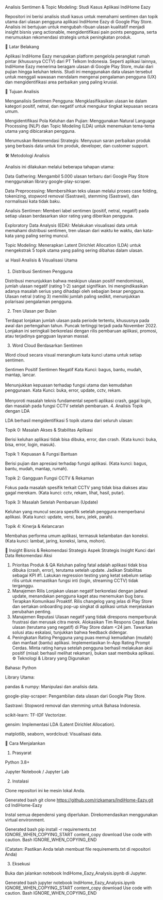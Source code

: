 Analisis Sentimen & Topic Modeling: Studi Kasus Aplikasi IndiHome Eazy

Repositori ini berisi analisis studi kasus untuk memahami sentimen dan topik utama dari ulasan pengguna aplikasi IndiHome Eazy di Google Play Store. Analisis ini bertujuan untuk mengubah ribuan ulasan kualitatif menjadi insight bisnis yang actionable, mengidentifikasi pain points pengguna, serta merumuskan rekomendasi strategis untuk peningkatan produk.

📍 Latar Belakang

Aplikasi IndiHome Eazy merupakan platform pengelola perangkat rumah pintar (khususnya CCTV) dari PT Telkom Indonesia. Seperti aplikasi lainnya, IndiHome Eazy menerima beragam ulasan di Google Play Store, mulai dari pujian hingga keluhan teknis. Studi ini menggunakan data ulasan tersebut untuk menggali wawasan mendalam mengenai pengalaman pengguna (UX) dan mengidentifikasi area perbaikan yang paling krusial.

🎯 Tujuan Analisis

Menganalisis Sentimen Pengguna: Mengklasifikasikan ulasan ke dalam kategori positif, netral, dan negatif untuk mengukur tingkat kepuasan secara umum.

Mengidentifikasi Pola Keluhan dan Pujian: Menggunakan Natural Language Processing (NLP) dan Topic Modeling (LDA) untuk menemukan tema-tema utama yang dibicarakan pengguna.

Merumuskan Rekomendasi Strategis: Menyusun saran perbaikan produk yang berbasis data untuk tim produk, developer, dan customer support.

🛠️ Metodologi Analisis

Analisis ini dilakukan melalui beberapa tahapan utama:

Data Gathering: Mengambil 5.000 ulasan terbaru dari Google Play Store menggunakan library google-play-scraper.

Data Preprocessing: Membersihkan teks ulasan melalui proses case folding, tokenizing, stopword removal (Sastrawi), stemming (Sastrawi), dan normalisasi kata tidak baku.

Analisis Sentimen: Memberi label sentimen (positif, netral, negatif) pada setiap ulasan berdasarkan skor rating yang diberikan pengguna.

Exploratory Data Analysis (EDA): Melakukan visualisasi data untuk memahami distribusi sentimen, tren ulasan dari waktu ke waktu, dan kata-kata yang paling sering muncul.

Topic Modeling: Menerapkan Latent Dirichlet Allocation (LDA) untuk mengekstrak 5 topik utama yang paling sering dibahas dalam ulasan.

📊 Hasil Analisis & Visualisasi Utama
1. Distribusi Sentimen Pengguna

Distribusi menunjukkan bahwa meskipun ulasan positif mendominasi, jumlah ulasan negatif (rating 1-2) sangat signifikan. Ini mengindikasikan adanya masalah serius yang dihadapi oleh sebagian besar pengguna. Ulasan netral (rating 3) memiliki jumlah paling sedikit, menunjukkan polarisasi pengalaman pengguna.

2. Tren Ulasan per Bulan

Terdapat lonjakan jumlah ulasan pada periode tertentu, khususnya pada awal dan pertengahan tahun. Puncak tertinggi terjadi pada November 2022. Lonjakan ini seringkali berkorelasi dengan rilis pembaruan aplikasi, promosi, atau terjadinya gangguan layanan massal.

3. Word Cloud Berdasarkan Sentimen

Word cloud secara visual merangkum kata kunci utama untuk setiap sentimen.

Sentimen Positif	Sentimen Negatif
Kata Kunci: bagus, bantu, mudah, mantap, lancar. <br><br> Menunjukkan kepuasan terhadap fungsi utama dan kemudahan penggunaan.	Kata Kunci: buka, error, update, cctv, rekam. <br><br> Menyoroti masalah teknis fundamental seperti aplikasi crash, gagal login, dan masalah pada fungsi CCTV setelah pembaruan.
4. Analisis Topik dengan LDA

LDA berhasil mengidentifikasi 5 topik utama dari seluruh ulasan:

Topik 0: Masalah Akses & Stabilitas Aplikasi

Berisi keluhan aplikasi tidak bisa dibuka, error, dan crash. (Kata kunci: buka, bisa, error, login, masuk).

Topik 1: Kepuasan & Fungsi Bantuan

Berisi pujian dan apresiasi terhadap fungsi aplikasi. (Kata kunci: bagus, bantu, mudah, mantap, rumah).

Topik 2: Gangguan Fungsi CCTV & Rekaman

Fokus pada masalah spesifik terkait CCTV yang tidak bisa diakses atau gagal merekam. (Kata kunci: cctv, rekam, lihat, hasil, putar).

Topik 3: Masalah Setelah Pembaruan (Update)

Keluhan yang muncul secara spesifik setelah pengguna memperbarui aplikasi. (Kata kunci: update, versi, baru, jelek, parah).

Topik 4: Kinerja & Kelancaran

Membahas performa umum aplikasi, termasuk kelambatan dan koneksi. (Kata kunci: lambat, jaring, koneksi, lama, mohon).

🧠 Insight Bisnis & Rekomendasi Strategis
Aspek Strategis	Insight Kunci dari Data	Rekomendasi Aksi
1. Prioritas Produk & QA	Keluhan paling fatal adalah aplikasi tidak bisa dibuka (crash, error), terutama setelah update.	Jadikan Stabilitas sebagai KPI #1. Lakukan regression testing yang ketat sebelum setiap rilis untuk memastikan fungsi inti (login, streaming CCTV) tidak terganggu.
2. Manajemen Rilis	Lonjakan ulasan negatif berkorelasi dengan jadwal update, menandakan pengguna kaget atau menemukan bug baru.	Terapkan Komunikasi Proaktif. Rilis changelog yang jelas di Play Store dan sertakan onboarding pop-up singkat di aplikasi untuk menjelaskan perubahan penting.
3. Manajemen Reputasi	Ulasan negatif yang tidak direspons memperburuk frustrasi dan merusak citra merek.	Alokasikan Tim Respons Cepat. Balas ulasan (terutama yang negatif) di Play Store dalam <24 jam. Tawarkan solusi atau eskalasi, tunjukkan bahwa feedback didengar.
4. Peningkatan Rating	Pengguna yang puas memuji kemudahan (mudah) dan manfaat (bantu) aplikasi.	Implementasikan In-App Rating Prompt Cerdas. Minta rating hanya setelah pengguna berhasil melakukan aksi positif (misal: berhasil melihat rekaman), bukan saat membuka aplikasi.
⚙️ Teknologi & Library yang Digunakan

Bahasa: Python

Library Utama:

pandas & numpy: Manipulasi dan analisis data.

google-play-scraper: Pengambilan data ulasan dari Google Play Store.

Sastrawi: Stopword removal dan stemming untuk Bahasa Indonesia.

scikit-learn: TF-IDF Vectorizer.

gensim: Implementasi LDA (Latent Dirichlet Allocation).

matplotlib, seaborn, wordcloud: Visualisasi data.

🚀 Cara Menjalankan
1. Prasyarat

Python 3.8+

Jupyter Notebook / Jupyter Lab

2. Instalasi

Clone repositori ini ke mesin lokal Anda.

Generated bash
git clone https://github.com/rizkamars/IndiHome-Eazy.git
cd IndiHome-Eazy


Instal semua dependensi yang diperlukan. Direkomendasikan menggunakan virtual environment.

Generated bash
pip install -r requirements.txt
IGNORE_WHEN_COPYING_START
content_copy
download
Use code with caution.
Bash
IGNORE_WHEN_COPYING_END

(Catatan: Pastikan Anda telah membuat file requirements.txt di repositori Anda)

3. Eksekusi

Buka dan jalankan notebook IndiHome_Eazy_Analysis.ipynb di Jupyter.

Generated bash
jupyter notebook IndiHome_Eazy_Analysis.ipynb
IGNORE_WHEN_COPYING_START
content_copy
download
Use code with caution.
Bash
IGNORE_WHEN_COPYING_END

